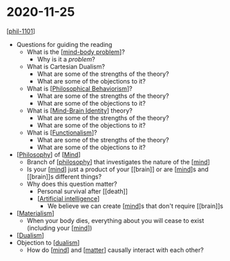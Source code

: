 # 2020-11-25

[[phil-1101]]

- Questions for guiding the reading
  - What is the [[mind-body problem]]?
    - Why is it a *problem*?
  - What is Cartesian Dualism?
    - What are some of the strengths of the theory?
    - What are some of the objections to it?
  - What is [[Philosophical Behaviorism]]?
    - What are some of the strengths of the theory?
    - What are some of the objections to it?
  - What is [[Mind-Brain Identity]] theory?
    - What are some of the strengths of the theory?
    - What are some of the objections to it?
  - What is [[Functionalism]]?
    - What are some of the strengths of the theory?
    - What are some of the objections to it?
- [[Philosophy]] of [[Mind]]
  - Branch of [[philosophy]] that investigates the nature of the [[mind]]
  - Is your [[mind]] just a product of your [[brain]] or are [[mind]]s and [[brain]]s different things?
  - Why does this question matter?
    - Personal survival after [[death]]
    - [[Artificial intelligence]]
      - We believe we can create [[mind]]s that don't require [[brain]]s
- [[Materialism]]
  - When your body dies, everything about you will cease to exist (including your [[mind]])
- [[Dualism]]
- Objection to [[dualism]]
  - How do [[mind]] and [[matter]] causally interact with each other?

[//begin]: # "Autogenerated link references for markdown compatibility"
[phil-1101]: phil-1101 "PHIL 1101 - Intro to Philosophy: Knowledge and Reality"
[mind-body problem]: mind-body-problem "Mind Body Problem"
[Philosophical Behaviorism]: philosophical-behaviorism "Philosophical Behaviorism"
[Mind-Brain Identity]: mind-brain-identity "Mind-Brain Identity"
[Functionalism]: functionalism "Functionalism"
[Philosophy]: philosophy "Philosophy"
[Mind]: mind "Mind"
[philosophy]: philosophy "Philosophy"
[mind]: mind "Mind"
[mind]: mind "Mind"
[mind]: mind "Mind"
[Artificial intelligence]: artificial-intelligence "Artificial Intelligence"
[mind]: mind "Mind"
[Materialism]: materialism "Materialism"
[mind]: mind "Mind"
[Dualism]: dualism "Dualism"
[dualism]: dualism "Dualism"
[mind]: mind "Mind"
[matter]: matter "Matter"
[//end]: # "Autogenerated link references"